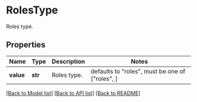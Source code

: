 # RolesType

Roles type.

## Properties

| Name      | Type    | Description | Notes                                           |
| --------- | ------- | ----------- | ----------------------------------------------- |
| **value** | **str** | Roles type. | defaults to "roles", must be one of ["roles", ] |

[[Back to Model list]](README.md#documentation-for-models) [[Back to API list]](README.md#documentation-for-api-endpoints) [[Back to README]](README.md)

